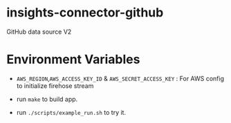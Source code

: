 # insights-connector-github
GitHub data source V2

# Environment Variables

- `AWS_REGION`,`AWS_ACCESS_KEY_ID` & `AWS_SECRET_ACCESS_KEY` : For AWS config to initialize firehose stream

- run `make` to build app.
- run `./scripts/example_run.sh` to try it.
